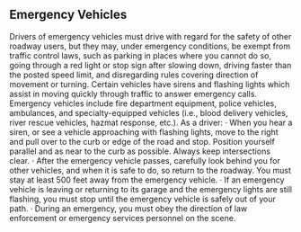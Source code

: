 ## Emergency Vehicles
Drivers of emergency vehicles must drive with regard for the safety of other roadway users, but they may, under emergency conditions, be exempt from traffic control laws, such as parking in places where you cannot do so, going through a red light or stop sign after slowing down, driving faster than the posted speed limit, and disregarding rules covering direction of movement or turning.
Certain vehicles have sirens and flashing lights which assist in moving quickly through traffic to answer emergency calls. Emergency vehicles include fire department equipment, police vehicles, ambulances, and specialty-equipped vehicles (i.e., blood delivery vehicles, river rescue vehicles, hazmat response, etc.).
As a driver:
· When you hear a siren, or see a vehicle approaching with flashing lights, move to the right and pull over to the curb or edge of the road and stop. Position yourself parallel and as near to the curb as possible. Always keep intersections clear.
· After the emergency vehicle passes, carefully look behind you for other vehicles, and when it is safe to do, so return to the roadway. You must stay at least 500 feet away from the emergency vehicle.
· If an emergency vehicle is leaving or returning to its garage and the emergency lights are still flashing, you must stop until the emergency vehicle is safely out of your path.
· During an emergency, you must obey the direction of law enforcement or emergency services personnel on the scene.